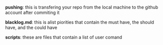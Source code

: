 **pushing**: this is transfering your repo from the local machine to the github account after commiting it

**blacklog.md**: this is  alist piorities that contain the must have, the should have, and the could have

**scripts**: these are files that contain a list of user comand

